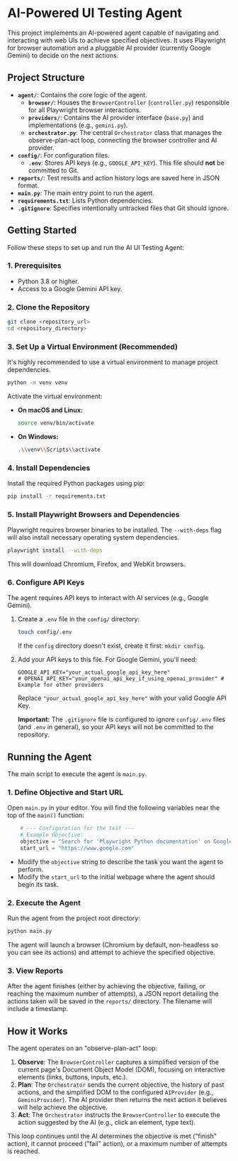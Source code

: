 # AI-Powered UI Testing Agent

This project implements an AI-powered agent capable of navigating and interacting with web UIs to achieve specified objectives. It uses Playwright for browser automation and a pluggable AI provider (currently Google Gemini) to decide on the next actions.

## Project Structure

- **`agent/`**: Contains the core logic of the agent.
  - **`browser/`**: Houses the `BrowserController` (`controller.py`) responsible for all Playwright browser interactions.
  - **`providers/`**: Contains the AI provider interface (`base.py`) and implementations (e.g., `gemini.py`).
  - **`orchestrator.py`**: The central `Orchestrator` class that manages the observe-plan-act loop, connecting the browser controller and AI provider.
- **`config/`**: For configuration files.
  - **`.env`**: Stores API keys (e.g., `GOOGLE_API_KEY`). This file should **not** be committed to Git.
- **`reports/`**: Test results and action history logs are saved here in JSON format.
- **`main.py`**: The main entry point to run the agent.
- **`requirements.txt`**: Lists Python dependencies.
- **`.gitignore`**: Specifies intentionally untracked files that Git should ignore.

## Getting Started

Follow these steps to set up and run the AI UI Testing Agent:

### 1. Prerequisites

- Python 3.8 or higher.
- Access to a Google Gemini API key.

### 2. Clone the Repository

```bash
git clone <repository_url>
cd <repository_directory>
```

### 3. Set Up a Virtual Environment (Recommended)

It's highly recommended to use a virtual environment to manage project dependencies.

```bash
python -m venv venv
```

Activate the virtual environment:

- **On macOS and Linux:**
  ```bash
  source venv/bin/activate
  ```
- **On Windows:**
  ```bash
  .\\venv\\Scripts\\activate
  ```

### 4. Install Dependencies

Install the required Python packages using pip:

```bash
pip install -r requirements.txt
```

### 5. Install Playwright Browsers and Dependencies

Playwright requires browser binaries to be installed. The `--with-deps` flag will also install necessary operating system dependencies.

```bash
playwright install --with-deps
```
This will download Chromium, Firefox, and WebKit browsers.

### 6. Configure API Keys

The agent requires API keys to interact with AI services (e.g., Google Gemini).

1.  Create a `.env` file in the `config/` directory:
    ```bash
    touch config/.env
    ```
    If the `config` directory doesn't exist, create it first: `mkdir config`.

2.  Add your API keys to this file. For Google Gemini, you'll need:
    ```env
    GOOGLE_API_KEY="your_actual_google_api_key_here"
    # OPENAI_API_KEY="your_openai_api_key_if_using_openai_provider" # Example for other providers
    ```
    Replace `"your_actual_google_api_key_here"` with your valid Google API Key.

    **Important:** The `.gitignore` file is configured to ignore `config/.env` files (and `.env` in general), so your API keys will not be committed to the repository.

## Running the Agent

The main script to execute the agent is `main.py`.

### 1. Define Objective and Start URL

Open `main.py` in your editor. You will find the following variables near the top of the `main()` function:

```python
    # --- Configuration for the test ---
    # Example Objective:
    objective = "Search for 'Playwright Python documentation' on Google, and then click on the official Playwright Python link in the search results. Finally, verify you are on a page with 'Playwright' in its title."
    start_url = "https://www.google.com"
```

-   Modify the `objective` string to describe the task you want the agent to perform.
-   Modify the `start_url` to the initial webpage where the agent should begin its task.

### 2. Execute the Agent

Run the agent from the project root directory:

```bash
python main.py
```

The agent will launch a browser (Chromium by default, non-headless so you can see its actions) and attempt to achieve the specified objective.

### 3. View Reports

After the agent finishes (either by achieving the objective, failing, or reaching the maximum number of attempts), a JSON report detailing the actions taken will be saved in the `reports/` directory. The filename will include a timestamp.

## How it Works

The agent operates on an "observe-plan-act" loop:

1.  **Observe**: The `BrowserController` captures a simplified version of the current page's Document Object Model (DOM), focusing on interactive elements (links, buttons, inputs, etc.).
2.  **Plan**: The `Orchestrator` sends the current objective, the history of past actions, and the simplified DOM to the configured `AIProvider` (e.g., `GeminiProvider`). The AI provider then returns the next action it believes will help achieve the objective.
3.  **Act**: The `Orchestrator` instructs the `BrowserController` to execute the action suggested by the AI (e.g., click an element, type text).

This loop continues until the AI determines the objective is met ("finish" action), it cannot proceed ("fail" action), or a maximum number of attempts is reached.
